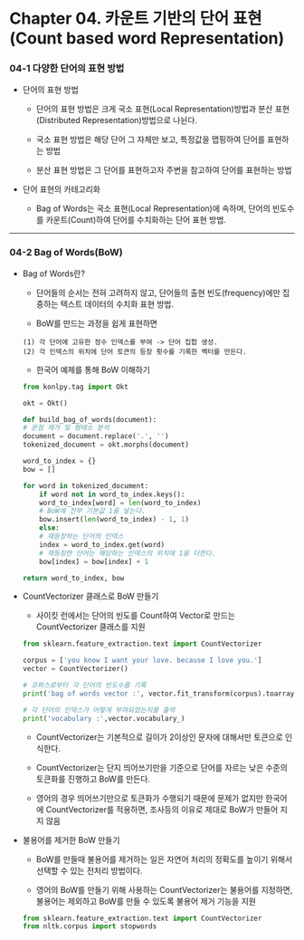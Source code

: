 # Chapter 04. 카운트 기반의 단어 표현(Count based word Representation)

### 04-1 다양한 단어의 표현 방법

- 단어의 표현 방법

    - 단어의 표현 방법은 크게 국소 표현(Local Representation)방법과 분산 표현(Distributed Representation)방법으로 나뉜다.

    - 국소 표현 방법은 해당 단어 그 자체만 보고, 특정값을 맵핑하여 단어를 표현하는 방법

    - 분산 표현 방법은 그 단어를 표현하고자 주변을 참고하여 단어를 표현하는 방법

- 단어 표현의 카테고리화

    - Bag of Words는 국소 표현(Local Representation)에 속하며, 단어의 빈도수를 카운트(Count)하여 단어를 수치화하는 단어 표현 방법.

---
### 04-2 Bag of Words(BoW)

- Bag of Words란?
    - 단어들의 순서는 전혀 고려하지 않고, 단어들의 출현 빈도(frequency)에만 집중하는 텍스트 데이터의 수치화 표현 방법.

    - BoW를 만드는 과정을 쉽게 표현하면
    ```
    (1) 각 단어에 고유한 정수 인덱스를 부여 -> 단어 집합 생성.
    (2) 각 인덱스의 위치에 단어 토큰의 등장 횟수를 기록한 벡터를 만든다.
    ```

    - 한국어 예제를 통해 BoW 이해하기
    ```python
    from konlpy.tag import Okt

    okt = Okt()

    def build_bag_of_words(document):
    # 온점 제거 및 형태소 분석
    document = document.replace('.', '')
    tokenized_document = okt.morphs(document)

    word_to_index = {}
    bow = []

    for word in tokenized_document:  
        if word not in word_to_index.keys():
        word_to_index[word] = len(word_to_index)  
        # BoW에 전부 기본값 1을 넣는다.
        bow.insert(len(word_to_index) - 1, 1)
        else:
        # 재등장하는 단어의 인덱스
        index = word_to_index.get(word)
        # 재등장한 단어는 해당하는 인덱스의 위치에 1을 더한다.
        bow[index] = bow[index] + 1

    return word_to_index, bow
    ```

- CountVectorizer 클래스로 BoW 만들기

    - 사이킷 런에서는 단어의 빈도를 Count하여 Vector로 만드는 CountVectorizer 클래스를 지원

    ```python
    from sklearn.feature_extraction.text import CountVectorizer

    corpus = ['you know I want your love. because I love you.']
    vector = CountVectorizer()

    # 코퍼스로부터 각 단어의 빈도수를 기록
    print('bag of words vector :', vector.fit_transform(corpus).toarray()) 

    # 각 단어의 인덱스가 어떻게 부여되었는지를 출력
    print('vocabulary :',vector.vocabulary_)
    ```

    - CountVectorizer는 기본적으로 길이가 2이상인 문자에 대해서만 토큰으로 인식한다.

    - CountVectorizer는 단지 띄어쓰기만을 기준으로 단어를 자르는 낮은 수준의 토큰화를 진행하고 BoW를 만든다.

    - 영어의 경우 띄어쓰기만으로 토큰화가 수행되기 때문에 문제가 없지만 한국어에 CountVectorizer를 적용하면, 조사등의 이유로 제대로 BoW가 만들어 지지 않음

- 불용어를 제거한 BoW 만들기

    - BoW를 만들때 불용어를 제거하는 일은 자연어 처리의 정확도를 높이기 위해서 선택할 수 있는 전처리 방법이다.

    - 영어의 BoW를 만들기 위해 사용하는 CountVectorizer는 불용어를 지정하면, 불용어는 제외하고 BoW를 만들 수 있도록 불용어 제거 기능을 지원
    ```python
    from sklearn.feature_extraction.text import CountVectorizer
    from nltk.corpus import stopwords
    ```